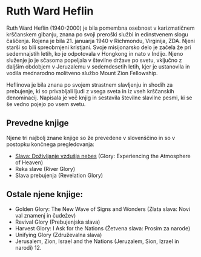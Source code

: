 # Ruth Ward Heflin
Ruth Ward Heflin (1940-2000) je bila pomembna osebnost v karizmatičnem krščanskem gibanju, znana po svoji preroški službi in edinstvenem slogu čaščenja. Rojena je bila 21. januarja 1940 v Richmondu, Virginija, ZDA. Njeni starši so bili spreobrnjeni kristjani. Svoje misijonarsko delo je začela že pri sedemnajstih letih, ko je odpotovala v Hongkong in nato v Indijo. Njeno služenje jo je sčasoma popeljala v številne države po svetu, vključno z daljšim obdobjem v Jeruzalemu v sedemdesetih letih, kjer je ustanovila in vodila mednarodno molitveno službo Mount Zion Fellowship.

Heflinova je bila znana po svojem strastnem slavljenju in shodih za prebujenje, ki so privabljali ljudi z vsega sveta in iz vseh krščanskih denominacij. Napisala je več knjig in sestavila številne slavilne pesmi, ki se še vedno pojejo po vsem svetu.

## Prevedne knjige
Njene tri najbolj znane knjige so že prevedene v slovenščino in so v postopku končnega pregledovanja:
- [Slava: Doživljanje vzdušja nebes](Ruth_Ward_Heflin__Slava.pdf) (Glory: Experiencing the Atmosphere of Heaven)
- Reka slave (River Glory)
- Slava prebujenja (Revelation Glory)

## Ostale njene knjige:
- Golden Glory: The New Wave of Signs and Wonders (Zlata slava: Novi val znamenj in čudežev)
- Revival Glory (Prebujenjska slava)
- Harvest Glory: I Ask for the Nations (Žetvena slava: Prosim za narode)
- Unifying Glory (Združevalna slava)
- Jerusalem, Zion, Israel and the Nations (Jeruzalem, Sion, Izrael in narodi) 12.
